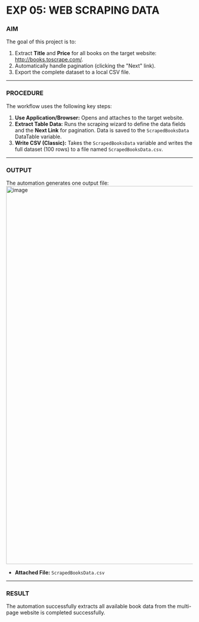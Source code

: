 # EXP 05: WEB SCRAPING DATA

### AIM

The goal of this project is to:

1.  Extract **Title** and **Price** for all books on the target website: http://books.toscrape.com/.
2.  Automatically handle pagination (clicking the "Next" link).
3.  Export the complete dataset to a local CSV file.

---

### PROCEDURE

The workflow uses the following key steps:

1.  **Use Application/Browser:** Opens and attaches to the target website.
2.  **Extract Table Data:** Runs the scraping wizard to define the data fields and the **Next Link** for pagination. Data is saved to the `ScrapedBooksData` DataTable variable.
3.  **Write CSV (Classic):** Takes the `ScrapedBooksData` variable and writes the full dataset (100 rows) to a file named `ScrapedBooksData.csv`.

---

### OUTPUT

The automation generates one output file:
<img width="1919" height="1019" alt="image" src="https://github.com/user-attachments/assets/e2bbaf91-acc5-4357-b20e-7d0e0e11cab6" />

* **Attached File:** `ScrapedBooksData.csv`

---

### RESULT

The automation successfully extracts all available book data from the multi-page website is completed successfully.
